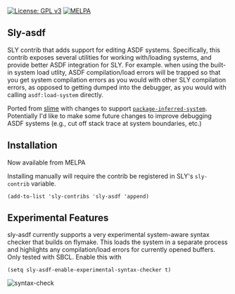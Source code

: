  [![License: GPL v3](https://img.shields.io/badge/License-GPLv3-blue.svg)](https://www.gnu.org/licenses/gpl-3.0)     [![MELPA](http://melpa.org/packages/sly-asdf-badge.svg)](http://melpa.org/#/sly-asdf)
 
## Sly-asdf

SLY contrib that adds support for editing ASDF systems. Specifically, this contrib exposes several utilities for working with/loading systems, and provide better ASDF integration for SLY. For example. when using the built-in system load utlity, ASDF compilation/load errors will be trapped so that you get system compilation errors as you would with other SLY compilation errors, as opposed to getting dumped into the debugger, as you would with calling `asdf:load-system` directly.

Ported from [slime](https://github.com/slime/slime/blob/master/contrib/slime-asdf.el) with changes to support [`package-inferred-system`](https://common-lisp.net/project/asdf/asdf/The-package_002dinferred_002dsystem-extension.html). Potentially I'd like to make some future changes to improve debugging ASDF systems (e.g., cut off stack trace at system boundaries, etc.)

## Installation 
Now available from MELPA

Installing manually will require the contrib be registered in SLY's `sly-contrib` variable. 
```
(add-to-list 'sly-contribs 'sly-asdf 'append)
```
## Experimental Features
sly-asdf currently supports a very experimental system-aware syntax checker that builds on flymake. This loads the system in a separate process and highlights any compilation/load errors for currently opened buffers. Only tested with SBCL. Enable this with 
```
(setq sly-asdf-enable-experimental-syntax-checker t)
```
![syntax-check](https://user-images.githubusercontent.com/16738762/73144381-05fe2f00-405a-11ea-99c6-68e6c4cbb8fd.PNG)
